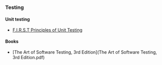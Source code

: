 ### Testing

#### Unit testing

* [F.I.R.S.T Principles of Unit Testing](F.I.R.S.T-Principles-of-Unit-Testing.md)


#### Books

* [The Art of Software Testing, 3rd Edition](The Art of Software Testing, 3rd Edition.pdf)
